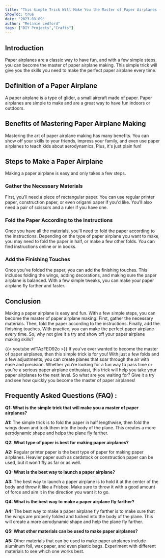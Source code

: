 ```yaml
---
title: "This Simple Trick Will Make You the Master of Paper Airplanes - See How!"
ShowToc: true 
date: "2023-08-09"
author: "Melanie Ledford" 
tags: ["DIY Projects","Crafts"]
---
```

## Introduction

Paper airplanes are a classic way to have fun, and with a few simple steps, you can become the master of paper airplane making. This simple trick will give you the skills you need to make the perfect paper airplane every time.

## Definition of a Paper Airplane

A paper airplane is a type of glider, a small aircraft made of paper. Paper airplanes are simple to make and are a great way to have fun indoors or outdoors.

## Benefits of Mastering Paper Airplane Making

Mastering the art of paper airplane making has many benefits. You can show off your skills to your friends, impress your family, and even use paper airplanes to teach kids about aerodynamics. Plus, it's just plain fun!

## Steps to Make a Paper Airplane

Making a paper airplane is easy and only takes a few steps. 

### Gather the Necessary Materials

First, you'll need a piece of rectangular paper. You can use regular printer paper, construction paper, or even origami paper if you'd like. You'll also need a pair of scissors and a ruler if you have one.

### Fold the Paper According to the Instructions

Once you have all the materials, you'll need to fold the paper according to the instructions. Depending on the type of paper airplane you want to make, you may need to fold the paper in half, or make a few other folds. You can find instructions online or in books.

### Add the Finishing Touches

Once you've folded the paper, you can add the finishing touches. This includes folding the wings, adding decorations, and making sure the paper airplane is balanced. With a few simple tweaks, you can make your paper airplane fly farther and faster.

## Conclusion

Making a paper airplane is easy and fun. With a few simple steps, you can become the master of paper airplane making. First, gather the necessary materials. Then, fold the paper according to the instructions. Finally, add the finishing touches. With practice, you can make the perfect paper airplane every time. So, why not give it a try and show off your paper airplane making skills?

{{< youtube wfTAzFEO92o >}} 
If you’ve ever wanted to become the master of paper airplanes, then this simple trick is for you! With just a few folds and a few adjustments, you can create planes that soar through the air with ease and precision. Whether you’re looking for a fun way to pass time or you’re a serious paper airplane enthusiast, this trick will help you take your paper airplanes to the next level. So what are you waiting for? Give it a try and see how quickly you become the master of paper airplanes!

## Frequently Asked Questions (FAQ) :
**Q1: What is the simple trick that will make you a master of paper airplanes?**

**A1:** The simple trick is to fold the paper in half lengthwise, then fold the wings down and tuck them into the body of the plane. This creates a more aerodynamic shape and helps the plane fly farther.

**Q2: What type of paper is best for making paper airplanes?**

**A2:** Regular printer paper is the best type of paper for making paper airplanes. Heavier paper such as cardstock or construction paper can be used, but it won't fly as far or as well.

**Q3: What is the best way to launch a paper airplane?**

**A3:** The best way to launch a paper airplane is to hold it at the center of the body and throw it like a Frisbee. Make sure to throw it with a good amount of force and aim it in the direction you want it to go.

**Q4: What is the best way to make a paper airplane fly farther?**

**A4:** The best way to make a paper airplane fly farther is to make sure that the wings are properly folded and tucked into the body of the plane. This will create a more aerodynamic shape and help the plane fly farther.

**Q5: What other materials can be used to make paper airplanes?**

**A5:** Other materials that can be used to make paper airplanes include aluminum foil, wax paper, and even plastic bags. Experiment with different materials to see which one works best.





